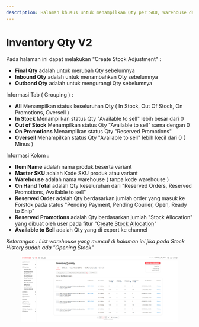 ```yaml
---
description: Halaman khusus untuk menampilkan Qty per SKU, Warehouse dan Status
---
```


# Inventory Qty V2

Pada halaman ini dapat melakukan "Create Stock Adjustment" :&#x20;

* **Final Qty** adalah untuk merubah Qty sebelumnya&#x20;
* **Inbound Qty** adalah untuk menambahkan Qty sebelumnya&#x20;
* **Outbond Qty** adalah untuk mengurangi Qty sebelumnya

Informasi Tab ( Grouping ) :&#x20;

* **All**  Menampilkan status keseluruhan Qty ( In Stock, Out Of Stock, On Promotions, Oversell )
* **In Stock**  Menampilkan status Qty "Available to sell"  lebih besar dari 0&#x20;
* **Out of Stock** Menampilkan status Qty "Available to sell" sama dengan 0
* **On Promotions** Menampilkan status Qty "Reserved Promotions"&#x20;
* **Oversell** Menampilkan status Qty "Available to sell" lebih kecil dari 0 ( Minus )&#x20;

Informasi Kolom :&#x20;

* **Item Name** adalah nama produk beserta variant&#x20;
* **Master SKU** adalah Kode SKU produk atau variant&#x20;
* **Warehouse** adalah nama warehouse ( tanpa kode warehouse )&#x20;
* **On Hand Total** adalah Qty keseluruhan dari "Reserved Orders, Reserved Promotions, Available to sell"&#x20;
* **Reserved Order** adalah Qty berdasarkan jumlah order yang masuk ke Forstok pada status "Pending Payment, Pending Courier, Open, Ready to Ship"
* **Reserved Promotions** adalah Qty berdasarkan jumlah "Stock Allocation" yang dibuat oleh user pada fitur "[Create Stock Allocation](https://www.forstok.com/dashboard/bulk\_edit?type=stock\_allocation)"&#x20;
* **Available to Sell** adalah Qty yang di export ke channel&#x20;

_Keterangan : List warehouse yang muncul di halaman ini jika pada Stock History sudah ada "Opening Stock"_&#x20;

<div align="center">

<figure><img src="../../.gitbook/assets/inventory qty.png" alt=""><figcaption></figcaption></figure>

</div>

